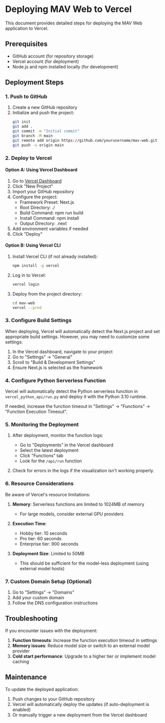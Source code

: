 # Deploying MAV Web to Vercel

This document provides detailed steps for deploying the MAV Web application to Vercel.

## Prerequisites

- GitHub account (for repository storage)
- Vercel account (for deployment)
- Node.js and npm installed locally (for development)

## Deployment Steps

### 1. Push to GitHub

1. Create a new GitHub repository
2. Initialize and push the project:
   ```bash
   git init
   git add .
   git commit -m "Initial commit"
   git branch -M main
   git remote add origin https://github.com/yourusername/mav-web.git
   git push -u origin main
   ```

### 2. Deploy to Vercel

#### Option A: Using Vercel Dashboard

1. Go to [Vercel Dashboard](https://vercel.com/dashboard)
2. Click "New Project"
3. Import your GitHub repository
4. Configure the project:
   - Framework Preset: Next.js
   - Root Directory: ./
   - Build Command: npm run build
   - Install Command: npm install
   - Output Directory: .next
5. Add environment variables if needed
6. Click "Deploy"

#### Option B: Using Vercel CLI

1. Install Vercel CLI (if not already installed):
   ```bash
   npm install -g vercel
   ```

2. Log in to Vercel:
   ```bash
   vercel login
   ```

3. Deploy from the project directory:
   ```bash
   cd mav-web
   vercel --prod
   ```

### 3. Configure Build Settings

When deploying, Vercel will automatically detect the Next.js project and set appropriate build settings. However, you may need to customize some settings:

1. In the Vercel dashboard, navigate to your project
2. Go to "Settings" → "General"
3. Scroll to "Build & Development Settings"
4. Ensure Next.js is selected as the framework

### 4. Configure Python Serverless Function

Vercel will automatically detect the Python serverless function in `vercel_python_api/run.py` and deploy it with the Python 3.10 runtime.

If needed, increase the function timeout in "Settings" → "Functions" → "Function Execution Timeout".

### 5. Monitoring the Deployment

1. After deployment, monitor the function logs:
   - Go to "Deployments" in the Vercel dashboard
   - Select the latest deployment
   - Click "Functions" tab
   - Look for the `/api/run` function

2. Check for errors in the logs if the visualization isn't working properly.

### 6. Resource Considerations

Be aware of Vercel's resource limitations:

1. **Memory**: Serverless functions are limited to 1024MB of memory
   - For large models, consider external GPU providers

2. **Execution Time**: 
   - Hobby tier: 10 seconds
   - Pro tier: 60 seconds
   - Enterprise tier: 900 seconds

3. **Deployment Size**: Limited to 50MB 
   - This should be sufficient for the model-less deployment (using external model hosts)

### 7. Custom Domain Setup (Optional)

1. Go to "Settings" → "Domains"
2. Add your custom domain
3. Follow the DNS configuration instructions

## Troubleshooting

If you encounter issues with the deployment:

1. **Function timeouts**: Increase the function execution timeout in settings
2. **Memory issues**: Reduce model size or switch to an external model provider
3. **Cold start performance**: Upgrade to a higher tier or implement model caching

## Maintenance

To update the deployed application:

1. Push changes to your GitHub repository
2. Vercel will automatically deploy the updates (if auto-deployment is enabled)
3. Or manually trigger a new deployment from the Vercel dashboard 